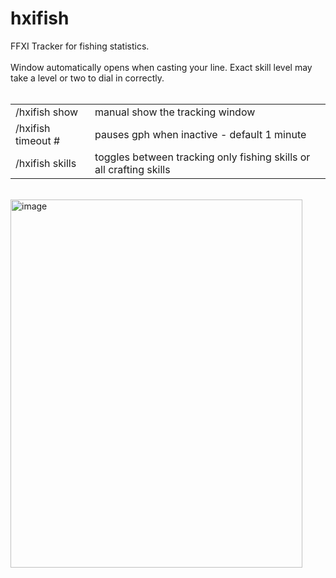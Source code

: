 # hxifish
FFXI Tracker for fishing statistics. <br /><br />
Window automatically opens when casting your line. Exact skill level may take a level or two to dial in correctly.  <br /><br />
<table>
  <tr>
    <td>/hxifish show</td>
    <td>manual show the tracking window</td>
</tr>
  <tr>
    <td>/hxifish timeout #</td>
    <td>pauses gph when inactive - default 1 minute</td>
  </tr>
  <tr>
    <td>/hxifish skills</td>
    <td>toggles between tracking only fishing skills or all crafting skills</td>
  </tr>
</table>
<br />
<img width="467" height="589" alt="image" src="https://github.com/user-attachments/assets/29a09d1e-9cc7-4e69-8648-08495cc4b926" /><br /><br />
